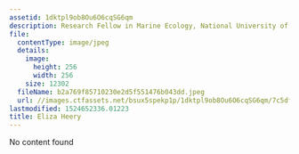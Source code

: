 ```yaml
---
assetid: 1dktpl9ob8Ou6O6cqSG6qm
description: Research Fellow in Marine Ecology, National University of Singapore
file:
  contentType: image/jpeg
  details:
    image:
      height: 256
      width: 256
    size: 12302
  fileName: b2a769f85710230e2d5f551476b043dd.jpeg
  url: //images.ctfassets.net/bsux5spekp1p/1dktpl9ob8Ou6O6cqSG6qm/7c5df5bbeb2e81a3fc4b8144ecb1fb3a/b2a769f85710230e2d5f551476b043dd.jpeg
lastmodified: 1524652336.01223
title: Eliza Heery
---
```

No content found